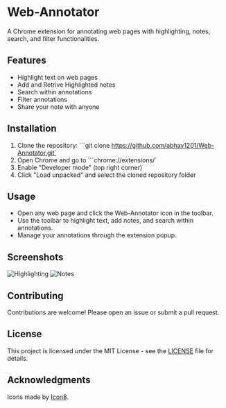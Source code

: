 # Web-Annotator
A Chrome extension for annotating web pages with highlighting, notes, search, and filter functionalities.

## Features
- Highlight text on web pages
- Add and Retrive Highlighted notes
- Search within annotations
- Filter annotations
- Share your note with anyone 

## Installation
1. Clone the repository: ```git clone https://github.com/abhay1201/Web-Annotator.git`
2. Open Chrome and go to ```chrome://extensions/`
3. Enable "Developer mode" (top right corner)
4. Click "Load unpacked" and select the cloned repository folder

## Usage
- Open any web page and click the Web-Annotator icon in the toolbar.
- Use the toolbar to highlight text, add notes, and search within annotations.
- Manage your annotations through the extension popup.

## Screenshots
![Highlighting](path/to/highlight-screenshot.png)
![Notes](path/to/notes-screenshot.png)

## Contributing
Contributions are welcome! Please open an issue or submit a pull request.

## License
This project is licensed under the MIT License - see the [LICENSE](LICENSE) file for details.

## Acknowledgments
Icons made by [Icon8](https://icons8.com).

